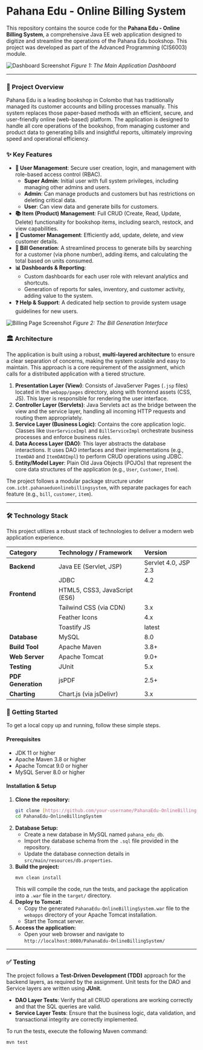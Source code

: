 # Pahana Edu - Online Billing System

This repository contains the source code for the **Pahana Edu - Online Billing System**, a comprehensive Java EE web application designed to digitize and streamline the operations of the Pahana Edu bookshop. This project was developed as part of the Advanced Programming (CIS6003) module.

![Dashboard Screenshot](https://i.imgur.com/your-dashboard-screenshot-link.png)
_Figure 1: The Main Application Dashboard_

---

### 🚀 Project Overview

Pahana Edu is a leading bookshop in Colombo that has traditionally managed its customer accounts and billing processes manually. This system replaces those paper-based methods with an efficient, secure, and user-friendly online (web-based) platform. The application is designed to handle all core operations of the bookshop, from managing customer and product data to generating bills and insightful reports, ultimately improving speed and operational efficiency.

### ✨ Key Features

* **👤 User Management**: Secure user creation, login, and management with role-based access control (RBAC).
    * **Super Admin**: Initial user with full system privileges, including managing other admins and users.
    * **Admin**: Can manage products and customers but has restrictions on deleting critical data.
    * **User**: Can view data and generate bills for customers.
* **📚 Item (Product) Management**: Full CRUD (Create, Read, Update, Delete) functionality for bookshop items, including search, restock, and view capabilities.
* **👥 Customer Management**: Efficiently add, update, delete, and view customer details.
* **🧾 Bill Generation**: A streamlined process to generate bills by searching for a customer (via phone number), adding items, and calculating the total based on units consumed.
* **📊 Dashboards & Reporting**:
    * Custom dashboards for each user role with relevant analytics and shortcuts.
    * Generation of reports for sales, inventory, and customer activity, adding value to the system.
* **❓ Help & Support**: A dedicated help section to provide system usage guidelines for new users.

![Billing Page Screenshot](https://i.imgur.com/your-billing-screenshot-link.png)
_Figure 2: The Bill Generation Interface_

### 🏛️ Architecture

The application is built using a robust, **multi-layered architecture** to ensure a clear separation of concerns, making the system scalable and easy to maintain. This approach is a core requirement of the assignment, which calls for a distributed application with a tiered structure.

1.  **Presentation Layer (View)**: Consists of JavaServer Pages (`.jsp` files) located in the `webapp/pages` directory, along with frontend assets (CSS, JS). This layer is responsible for rendering the user interface.
2.  **Controller Layer (Servlets)**: Java Servlets act as the bridge between the view and the service layer, handling all incoming HTTP requests and routing them appropriately.
3.  **Service Layer (Business Logic)**: Contains the core application logic. Classes like `UserServiceImpl` and `BillServiceImpl` orchestrate business processes and enforce business rules.
4.  **Data Access Layer (DAO)**: This layer abstracts the database interactions. It uses DAO interfaces and their implementations (e.g., `ItemDAO` and `ItemDAOImpl`) to perform CRUD operations using JDBC.
5.  **Entity/Model Layer**: Plain Old Java Objects (POJOs) that represent the core data structures of the application (e.g., `User`, `Customer`, `Item`).

The project follows a modular package structure under `com.icbt.pahanaeduonlinebillingsystem`, with separate packages for each feature (e.g., `bill`, `customer`, `item`).

---

### 🛠️ Technology Stack

This project utilizes a robust stack of technologies to deliver a modern web application experience.

| Category | Technology / Framework | Version |
| :--- | :--- | :--- |
| **Backend** | Java EE (Servlet, JSP) | Servlet 4.0, JSP 2.3 |
| | JDBC | 4.2 |
| **Frontend** | HTML5, CSS3, JavaScript (ES6) | |
| | Tailwind CSS (via CDN) | 3.x |
| | Feather Icons | 4.x |
| | Toastify JS | latest |
| **Database** | MySQL | 8.0 |
| **Build Tool** | Apache Maven | 3.8+ |
| **Web Server** | Apache Tomcat | 9.0+ |
| **Testing** | JUnit | 5.x |
| **PDF Generation**| jsPDF | 2.5+ |
| **Charting** | Chart.js (via jsDelivr) | 3.x |

### 🚀 Getting Started

To get a local copy up and running, follow these simple steps.

#### **Prerequisites**

* JDK 11 or higher
* Apache Maven 3.8 or higher
* Apache Tomcat 9.0 or higher
* MySQL Server 8.0 or higher

#### **Installation & Setup**

1.  **Clone the repository:**
    ```sh
    git clone [https://github.com/your-username/PahanaEdu-OnlineBillingSystem.git](https://github.com/your-username/PahanaEdu-OnlineBillingSystem.git)
    cd PahanaEdu-OnlineBillingSystem
    ```
2.  **Database Setup:**
    * Create a new database in MySQL named `pahana_edu_db`.
    * Import the database schema from the `.sql` file provided in the repository.
    * Update the database connection details in `src/main/resources/db.properties`.
3.  **Build the project:**
    ```sh
    mvn clean install
    ```
    This will compile the code, run the tests, and package the application into a `.war` file in the `target/` directory.
4.  **Deploy to Tomcat:**
    * Copy the generated `PahanaEdu-OnlineBillingSystem.war` file to the `webapps` directory of your Apache Tomcat installation.
    * Start the Tomcat server.
5.  **Access the application:**
    * Open your web browser and navigate to `http://localhost:8080/PahanaEdu-OnlineBillingSystem/`

---

### ✅ Testing

The project follows a **Test-Driven Development (TDD)** approach for the backend layers, as required by the assignment. Unit tests for the DAO and Service layers are written using **JUnit**.

* **DAO Layer Tests**: Verify that all CRUD operations are working correctly and that the SQL queries are valid.
* **Service Layer Tests**: Ensure that the business logic, data validation, and transactional integrity are correctly implemented.

To run the tests, execute the following Maven command:
```sh
mvn test